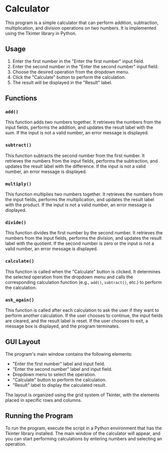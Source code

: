 # Calculator

This program is a simple calculator that can perform addition, subtraction, multiplication, and division operations on two numbers. It is implemented using the Tkinter library in Python.

## Usage

1. Enter the first number in the "Enter the first number" input field.
2. Enter the second number in the "Enter the second number" input field.
3. Choose the desired operation from the dropdown menu.
4. Click the "Calculate" button to perform the calculation.
5. The result will be displayed in the "Result" label.

## Functions

### `add()`

This function adds two numbers together. It retrieves the numbers from the input fields, performs the addition, and updates the result label with the sum. If the input is not a valid number, an error message is displayed.

### `subtract()`

This function subtracts the second number from the first number. It retrieves the numbers from the input fields, performs the subtraction, and updates the result label with the difference. If the input is not a valid number, an error message is displayed.

### `multiply()`

This function multiplies two numbers together. It retrieves the numbers from the input fields, performs the multiplication, and updates the result label with the product. If the input is not a valid number, an error message is displayed.

### `divide()`

This function divides the first number by the second number. It retrieves the numbers from the input fields, performs the division, and updates the result label with the quotient. If the second number is zero or the input is not a valid number, an error message is displayed.

### `calculate()`

This function is called when the "Calculate" button is clicked. It determines the selected operation from the dropdown menu and calls the corresponding calculation function (e.g., `add()`, `subtract()`, etc.) to perform the calculation.

### `ask_again()`

This function is called after each calculation to ask the user if they want to perform another calculation. If the user chooses to continue, the input fields are cleared, and the result label is reset. If the user chooses to exit, a message box is displayed, and the program terminates.

## GUI Layout

The program's main window contains the following elements:

- "Enter the first number" label and input field.
- "Enter the second number" label and input field.
- Dropdown menu to select the operation.
- "Calculate" button to perform the calculation.
- "Result" label to display the calculated result.

The layout is organized using the grid system of Tkinter, with the elements placed in specific rows and columns.

## Running the Program

To run the program, execute the script in a Python environment that has the Tkinter library installed. The main window of the calculator will appear, and you can start performing calculations by entering numbers and selecting an operation.
